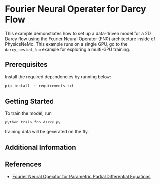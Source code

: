 # Fourier Neural Operater for Darcy Flow

This example demonstrates how to set up a data-driven model for a 2D Darcy flow using
the Fourier Neural Operator (FNO) architecture inside of PhysicsNeMo.
This example runs on a single GPU, go to the
`darcy_nested_fno` example for exploring a multi-GPU training.

## Prerequisites

Install the required dependencies by running below:

```bash
pip install -r requirements.txt
```

## Getting Started

To train the model, run

```bash
python train_fno_darcy.py
```

training data will be generated on the fly.

## Additional Information

## References

- [Fourier Neural Operator for Parametric Partial Differential Equations](https://arxiv.org/abs/2010.08895)
